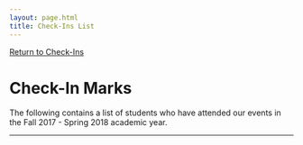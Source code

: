 ```yaml
---
layout: page.html
title: Check-Ins List
---
```


[Return to Check-Ins](/checkins)

# Check-In Marks
<p>The following contains a list of students who have attended our events in the Fall 2017 - Spring 2018 academic year.</p>

<hr />

<div id="app"></div>

<script src="/assets/bundles/checkins.js"></script>